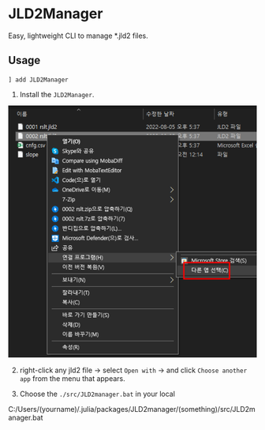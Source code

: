 # JLD2Manager
Easy, lightweight CLI to manage *.jld2 files.

## Usage

```
] add JLD2Manager
```

1. Install the `JLD2Manager`.

![20220806_022723.png](20220806_022723.png#center)

2. right-click any jld2 file → select `Open with` → and click `Choose another app` from the menu that appears.

3. Choose the `./src/JLD2manager.bat` in your local 

C:/Users/(yourname)/.julia/packages/JLD2manager/(something)/src/JLD2manager.bat